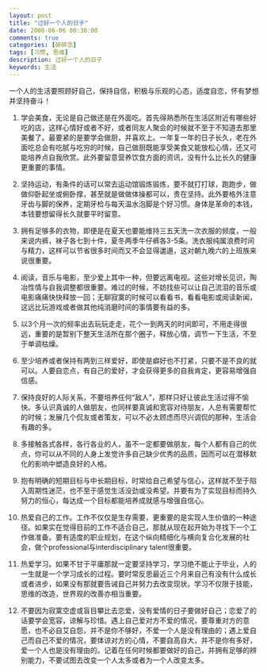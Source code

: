```yaml
---
layout: post
title: "过好一个人的日子"
date: 2008-06-06 00:30:00
comments: true
categories: [碎碎念]
tags: [习惯, 思维]
description: 过好一个人的日子
keywords: 生活
---
```


一个人的生活要照顾好自己，保持自信，积极与乐观的心态，适度自恋，怀有梦想并坚持奋斗！

<!--more-->

1. 学会美食，无论是自己做还是在外面吃。首先得熟悉所在生活区附近有哪些好吃的店，这样心情好或者不好，或者同友人聚会的时候就不至于不知道去那里美餐了。最要紧的是要学会做厨，并喜欢上。一年复一年的日子长久，老在外面吃总会有吃腻与吃穷的时候，自己做厨既能享受美食又能放松心情，还又可能培养点自我欣赏。此外要留意营养饮食方面的资讯，没有什么比长久的健康更重要的事情。

2. 坚持运动，有条件的话可以常去运动馆锻炼锻炼，要不就打打球，跑跑步，做做仰卧起坐或俯卧撑，甚至就是做做体操都可以，贵在坚持。此外要格外注意牙齿与脚的保养，定期牙检与每天温水泡脚是个好习惯。身体是革命的本钱，本钱要想留得长久就要平时留意。

3. 拥有足够多的衣物，即便是在夏天也要能维持三五天洗一次衣服的频度，一般来说内裤，袜子各七到十件，夏冬两季牛仔裤各3-5条。洗衣服纯属浪费时间与精力，这样可以节省很多时间而又不会显得邋遢，这对朝九晚六的上班族来说很重要。 

4. 阅读，音乐与电影，至少爱上其中一种，但要远离电视。这些对增长见识，陶冶性情与自我调整都很重要。难过的时候，不妨找些可以让自己流泪的音乐或电影痛痛快快释放一回；无聊寂寞的时候可以看看书，看看电影或阅读新闻，这远比玩游戏或者做其他纯消磨时间的事情要有益的多。

5. 以3个月一次的频率出去玩玩走走，花个一到两天的时间即可，不用走得很远，重要的是暂别下整天生活所在那个圈子，释放心情，调节一下生活，不至于单调枯燥。

6. 至少培养或者保持有两到三样爱好，即使是癖好也不打紧，只要不是不良的就可以。人要自恋点，有自己的爱好，才会获得更多的自我肯定，更容易增强自信感。

7. 保持良好的人际关系，不要培养任何“敌人”，那样只好让彼此生活过得不愉快。多认识真诚的人做朋友，也同样要真诚和宽容对待朋友，人总有需要帮忙的时候；发展几个侃友或者策友，可以不必太顾虑而尽兴调侃的那种，生活会有趣的多。

8. 多接触各式各样，各行各业的人，虽不一定都要做朋友，每个人都有自己的优点，你可以从不同的人身上发觉许多自己缺少优秀的品质，因而可以在潜移默化的影响中塑造良好的人格。

9. 抱有明确的短期目标与中长期目标，时常给自己希望与信心，这样就不至于陷入周期性迷茫，也不至于感觉生活没劲或没希望。并要有为了实现目标而持久努力的恒心，每达成一个目标都能培养成就感与增强自信心。

10. 热爱自己的工作。工作不仅仅是生存需要，更重要的是实现人生价值的一种途径。如果实在觉得目前的工作不适合自己，那就从现在起开始为寻找下一个工作做准备。要有适度的职业规划，在这个纵向精细化与横向复合化发展的社会，做个professional与interdisciplinary talent很重要。

11. 热爱学习。如果不甘于平庸那就一定要坚持学习，学习绝不能止于毕业，人的一生就是一个学习成长的过程。要时常反思最近三个月来自己有没有什么成长或者进步，如果没有那就要告诫自己并努力去改变现状。学习不仅限于技能，思维的改造，世界观的改善亦相当重要。

12. 不要因为寂寞空虚或盲目攀比去恋爱，没有爱情的日子要做好自己；恋爱了的话要学会宽容，谅解与珍惜。遇上自己爱对方不爱的情况，要尊重对方的意愿，也不必自艾自怨，并不是你不够好，不爱一个人是没有理由的；遇上爱自己而自己不爱的情况，要体谅对方的心情，不要自高自大，并不是你有多好，爱一个人也是没有理由的。记着在任何时候都要做好的自己，并拥有足够的辨别能力，不要试图去改变一个人太多或者为一个人改变太多。
